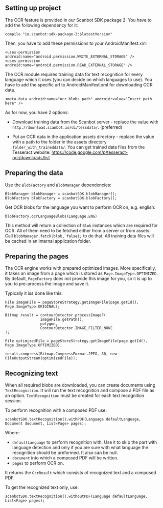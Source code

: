## Setting up project

The OCR feature is provided in our Scanbot SDK package 2. You have to add the following dependency for it:

    compile "io.scanbot:sdk-package-2:$latestVersion"

Then, you have to add these permissions to your AndroidManifest.xml

    <uses-permission android:name="android.permission.WRITE_EXTERNAL_STORAGE" />
    <uses-permission android:name="android.permission.READ_EXTERNAL_STORAGE" />

The OCR module requires training data for text recognition for every language which it uses (you can decide on which languages to use). You have to add the specific url to AndroidManifest.xml for downloading OCR data.

    <meta-data android:name="ocr_blobs_path" android:value="Insert path here" />

As for now, you have 2 options:

* Download training data from the Scanbot server - replace the value with `http://download.scanbot.io/di/tessdata/`. (preferred)

* Put an OCR data in the application assets directory - replace the value with a path to the folder in the assets directory `folder_with_traineddata/`. You can get trained data files from the Tesseract website: https://code.google.com/p/tesseract-ocr/downloads/list

## Preparing the data

Use the `BlobFactory` and `BlobManager` dependencies:

    BlobManager blobManager = scanbotSDK.blobManager();
    BlobFactory blobFactory = scanbotSDK.blobFactory();
 
Get OCR blobs for the language you want to perform OCR on, e.g. english:
    
    blobFactory.ocrLanguageBlobs(Language.ENG)

This method will return a collection of `Blob` instances which are required for OCR. All of them need to be fetched either from a server or from assets. Call `blobManager.fetch(blob, false);` to do that. All training data files will be cached in an internal application folder.

## Preparing the pages

The OCR engine works with prepared optimized images. More specifically, it takes an image from a page which is stored as `Page.ImageType.OPTIMIZED`. By default, `PageFactory` does not provide this image for you, so it is up to you to pre-process the image and save it.

Typically it iss done like this:

    File imageFile = pageStoreStrategy.getImageFile(page.getId(), Page.ImageType.ORIGINAL);

    Bitmap result = contourDetector.processImageF(
                    imageFile.getPath(),
                    polygon,
                    ContourDetector.IMAGE_FILTER_NONE
    );

    File optimizedFile = pageStoreStrategy.getImageFile(page.getId(), Page.ImageType.OPTIMIZED);

    result.compress(Bitmap.CompressFormat.JPEG, 80, new FileOutputStream(optimizedFile));

## Recognizing text

When all required blobs are downloaded, you can create documents using `TextRecognition`. It will run the text recognition and compose a PDF file as an option. `TextRecognition` must be created for each text recognition session.

To perform recognition with a composed PDF use:

    scanbotSDK.textRecognition().withPDF(Language defaultLanguage, Document document, List<Page> pages);

Where:
* `defaultLanguage` to perform recognition with. Use it to skip the part with language detection and only if you are sure with what language the recognition should be preformed. It also can be null.
* `document` into which a composed PDF will be written.
* `pages` to perform OCR on.

It returns the `OcrResult` which consists of recognized text and a composed PDF.

To get the recognized text only, use:

    scanbotSDK.textRecognition().withoutPDF(Language defaultLanguage, List<Page> pages);